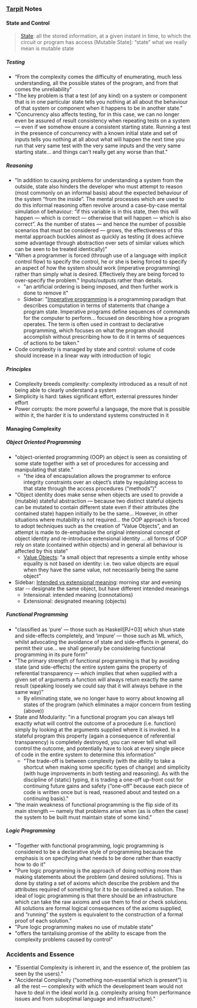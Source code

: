 ### [Tarpit] Notes

#### State and Control
> [State]: all the stored information, at a given instant in time, to which the circuit or program has access
> [Mutable State]: “state” what we really mean is mutable state

##### Testing
- “From the complexity comes the difficulty of enumerating, much less understanding, all the possible states of the program, and from that comes the unreliability”
- "The key problem is that a test (of any kind) on a system or component that is in one particular state tells you nothing at all about the behaviour of that system or component when it happens to be in another state."
- "Concurrency also affects testing, for in this case, we can no longer even be assured of result consistency when repeating tests on a system — even if we somehow ensure a consistent starting state. Running a test in the presence of concurrency with a known initial state and set of inputs tells you nothing at all about what will happen the next time you run that very same test with the very same inputs and the very same starting state... and things can’t really get any worse than that."

##### Reasoning
- "In addition to causing problems for understanding a system from the outside, state also hinders the developer who must attempt to reason (most commonly on an informal basis) about the expected behaviour of the system “from the inside”. The mental processes which are used to do this informal reasoning often revolve around a case-by-case mental simulation of behaviour: “if this variable is in this state, then this will happen — which is correct — otherwise that will happen — which is also correct”. As the number of states — and hence the number of possible scenarios that must be considered — grows, the effectiveness of this mental approach buckles almost as quickly as testing (it does achieve some advantage through abstraction over sets of similar values which can be seen to be treated identically)"
- "When a programmer is forced (through use of a language with implicit control flow) to specify the control, he or she is being forced to specify an aspect of how the system should work (imperative programming) rather than simply what is desired. Effectively they are being forced to over-specify the problem." Inputs/outputs rather than details.
  - "an artificial ordering is being imposed, and then further work is done to remove it"
  - Sidebar: "[Imperative programming] is a programming paradigm that describes computation in terms of statements that change a program state. Imperative programs define sequences of commands for the computer to perform... focused on describing how a program operates. The term is often used in contrast to declarative programming, which focuses on what the program should accomplish without prescribing how to do it in terms of sequences of actions to be taken."
- Code complexity is managed by state and control: volume of code should increase in a linear way with introduction of logic

##### Principles
- Complexity breeds complexity:  complexity introduced as a result of not being able to clearly understand a system
- Simplicity is hard: takes significant effort, external pressures hinder effort
- Power corrupts: the more powerful a language, the more that is possible within it, the harder it is to understand systems constructed in it

#### Managing Complexity

##### Object Oriented Programming
- "object-oriented programming (OOP) an object is seen as consisting of some state together with a set of procedures for accessing and manipulating that state."
  - "the idea of encapsulation allows the programmer to enforce integrity constraints over an object’s state by regulating access to that state through the access procedures (“methods”)"
- "Object identity does make sense when objects are used to provide a (mutable) stateful abstraction — because two distinct stateful objects can be mutated to contain different state even if their attributes (the contained state) happen initially to be the same... However, in other situations where mutability is not required... the OOP approach is forced to adopt techniques such as the creation of “Value Objects”, and an attempt is made to de-emphasise the original intensional concept of object identity and re-introduce extensional identity ... all forms of OOP rely on state (contained within objects) and in general all behaviour is affected by this state"
   - [Value Objects]: "a small object that represents a simple entity whose equality is not based on identity: i.e. two value objects are equal when they have the same value, not necessarily being the same object"
- Sidebar: [Intended vs extensional meaning]: morning star and evening star -- designate the same object, but have different intended meanings
  - Intensional: intended meaning (connotations)
  - Extensional: designated meaning (objects)

##### Functional Programming
- "classified as ‘pure’ — those such as Haskell[PJ+03] which shun state and side-effects completely, and ‘impure’ — those such as ML which, whilst advocating the avoidance of state and side-effects in general, do permit their use...  we shall generally be considering functional programming in its pure form"
- "The primary strength of functional programming is that by avoiding state (and side-effects) the entire system gains the property of referential transparency — which implies that when supplied with a given set of arguments a function will always return exactly the same result (speaking loosely we could say that it will always behave in the same way)"
  - By eliminating state, we no longer have to worry about knowing all states of the program (which eliminates a major concern from testing (above))
- State and Modularity: "in a functional program you can always tell exactly what will control the outcome of a procedure (i.e. function) simply by looking at the arguments supplied where it is invoked. In a stateful program this property (again a consequence of referential transparency) is completely destroyed, you can never tell what will control the outcome, and potentially have to look at every single piece of code in the entire system to determine this information"
  - "The trade-off is between complexity (with the ability to take a shortcut when making some specific types of change) and simplicity (with huge improvements in both testing and reasoning). As with the discipline of (static) typing, it is trading a one-off up-front cost for continuing future gains and safety (“one-off” because each piece of code is written once but is read, reasoned about and tested on a continuing basis)."
- "the main weakness of functional programming is the flip side of its main strength — namely that problems arise when (as is often the case) the system to be built must maintain state of some kind."

##### Logic Programming
- "Together with functional programming, logic programming is considered to be a declarative style of programming because the emphasis is on specifying what needs to be done rather than exactly how to do it"
- "Pure logic programming is the approach of doing nothing more than making statements about the problem (and desired solutions). This is done by stating a set of axioms which describe the problem and the attributes required of something for it to be considered a solution. The ideal of logic programming is that there should be an infrastructure which can take the raw axioms and use them to find or check solutions. All solutions are formal logical consequences of the axioms supplied, and “running” the system is equivalent to the construction of a formal proof of each solution."
- "Pure logic programming makes no use of mutable state"
- "offers the tantalising promise of the ability to escape from the complexity problems caused by control"

### Accidents and Essence
- "Essential Complexity is inherent in, and the essence of, the problem (as seen by the users)."
- "Accidental Complexity (“something non-essential which is present”) is all the rest — complexity with which the development team would not have to deal in the ideal world (e.g. complexity arising from performance issues and from suboptimal language and infrastructure)."

<!-- Links -->
[Tarpit]: http://shaffner.us/cs/papers/tarpit.pdf
[State]: https://en.wikipedia.org/wiki/State_(computer_science)
[Value Objects]: https://en.wikipedia.org/wiki/Value_object
[Imperative programming]: https://en.wikipedia.org/wiki/Imperative_programming
[Intended vs extensional meaning]: http://plato.stanford.edu/entries/logic-intensional/

